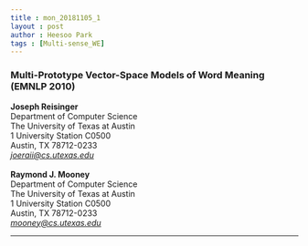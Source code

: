 ```yaml
---
title : mon_20181105_1
layout : post
author : Heesoo Park
tags : [Multi-sense_WE]
---
```


<h3>Multi-Prototype Vector-Space Models of Word Meaning (EMNLP 2010)</h3>


<p>

<b>Joseph Reisinger</b><br/>
Department of Computer Science<br/>
The University of Texas at Austin<br/>
1 University Station C0500<br/>
Austin, TX 78712-0233<br/>
<em>joeraii@cs.utexas.edu</em><br/><br/>
<b>Raymond J. Mooney</b><br/>
Department of Computer Science<br/>
The University of Texas at Austin<br/>
1 University Station C0500<br/>
Austin, TX 78712-0233<br/>
<em>mooney@cs.utexas.edu</em><br/>






</p>

<hr />
<p>
</p>
